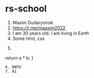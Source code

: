 # rs-school
1. Maxim Dudaryonok
2. https://t.me/maaxim2022
3. I am 30 years old. I am living in Earth
4. Some html, css
5. ```function multiply(a, b){
return a * b;
}
```
6. BNTU
7. A1